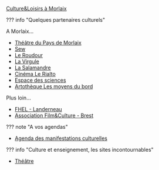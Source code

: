 
[Culture&Loisirs à Morlaix](https://www.ville.morlaix.fr/VIVRE-A-MORLAIX/Culture-Loisirs)

??? info "Quelques partenaires culturels"

A Morlaix...
* [Théâtre du Pays de Morlaix](https://www.theatre-du-pays-de-morlaix.fr/)
* [Sew](https://www.sew-morlaix.com/)
* [Le Roudour](https://www.espace-roudour.com/)
* [La Virgule](https://www.ville.morlaix.fr/VIVRE-A-MORLAIX/Culture-Loisirs/La-Virgule)
* [La Salamandre](https://cinemalasalamandre.fr/)
* [Cinéma Le Rialto](https://www.allocine.fr/seance/salle_gen_csalle=P0357.html)
* [Espace des sciences](https://www.espace-sciences.org/morlaix)
* [Artothèque Les moyens du bord](https://lesmoyensdubord.wordpress.com/)


Plus loin...
* [FHEL - Landerneau](https://www.fonds-culturel-leclerc.fr/)
* [Association Film&Culture - Brest](https://www.film-et-culture.fr/)

??? note "A vos agendas"
* [Agenda des manifestations culturelles](https://www.docpourdocs.fr/spip.php?article520)


??? info "Culture et enseignement, les sites incontournables"
* [Théâtre](https://eduscol.education.fr/2333/theatre)
